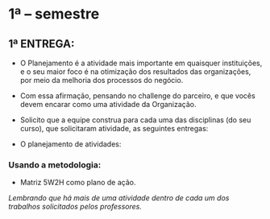 # 1ª – semestre

## 1ª ENTREGA:

- O Planejamento é a atividade mais importante em quaisquer instituições, e o seu maior foco é na otimização dos resultados das organizações, por meio da melhoria dos processos do negócio.

- Com essa afirmação, pensando no challenge do parceiro, e que vocês devem encarar como uma atividade da Organização.

- Solicito que a equipe construa para cada uma das disciplinas (do seu curso), que solicitaram atividade, as seguintes entregas:

- O planejamento de atividades:
### Usando a metodologia:
- Matriz 5W2H como plano de ação.

*Lembrando que há mais de uma atividade dentro de cada um dos trabalhos solicitados pelos professores.*
